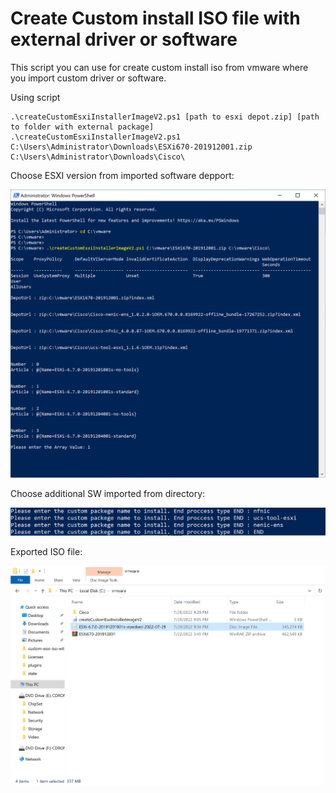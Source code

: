 # Create Custom install ISO file with external driver or software
This script you can use for create custom install iso from vmware where you import custom driver or software.

Using script


```
.\createCustomEsxiInstallerImageV2.ps1 [path to esxi depot.zip] [path to folder with external package]
.\createCustomEsxiInstallerImageV2.ps1 C:\Users\Administrator\Downloads\ESXi670-201912001.zip C:\Users\Administrator\Downloads\Cisco\ 
```
Choose ESXI version from imported software depport:

![alt text](https://github.com/matoH12/CreateCUstomESXI/blob/main/Chose-esxi.PNG?raw=true)


Choose additional SW imported from directory:

![alt text](https://github.com/matoH12/CreateCUstomESXI/blob/main/chose-sw.PNG?raw=true)

Exported ISO file:

![alt text](https://github.com/matoH12/CreateCUstomESXI/blob/main/export.PNG?raw=true)
